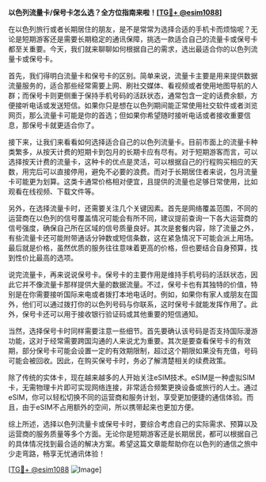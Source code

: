 **以色列流量卡/保号卡怎么选？全方位指南来啦！[[TG💪+ @esim1088](https://t.me/s/esim1088)]**

在以色列旅行或者长期居住的朋友，是不是常常为选择合适的手机卡而烦恼呢？无论是短期游客还是需要长期稳定的通讯保障，挑选一款适合自己的流量卡或保号卡都至关重要。今天，我们就来聊聊如何根据自己的需求，选出最适合你的以色列流量卡或保号卡。

首先，我们得明白流量卡和保号卡的区别。简单来说，流量卡主要是用来提供数据流量服务的，适合那些经常需要上网、刷社交媒体、看视频或者使用地图导航的人群；而保号卡则更侧重于保持手机号码的活跃状态，通常包含一定的话费余额，方便接听电话或发送短信。如果你只是想在以色列期间能正常使用社交软件或者浏览网页，那么流量卡可能是你的首选；但如果你希望随时接听电话或者接收重要信息，那保号卡就更适合你了。

接下来，让我们来看看如何选择适合自己的以色列流量卡。目前市面上的流量卡种类繁多，从按天计费的短期卡到包月的长期卡应有尽有。对于短期游客而言，可以选择按天计费的流量卡，这种卡的优点是灵活，可以根据自己的行程购买相应的天数，用完后可以直接停用，避免不必要的浪费。而对于长期居住者来说，包月流量卡可能更为划算。这类卡通常价格相对便宜，且提供的流量也足够日常使用，比如观看在线视频、下载文件等。

另外，在选择流量卡时，还需要关注几个关键因素。首先是网络覆盖范围，不同的运营商在以色列的信号覆盖情况可能会有所不同，建议提前查询一下各大运营商的信号强度，确保自己所在区域的信号质量良好。其次是套餐内容，除了流量之外，有些流量卡还可能附带通话分钟数或短信条数，这在紧急情况下可能会派上用场。最后就是价格，虽然优质的服务往往意味着更高的价格，但也要结合自身预算，找到性价比最高的选项。

说完流量卡，再来说说保号卡。保号卡的主要作用是维持手机号码的活跃状态，因此它并不像流量卡那样提供大量的数据流量。不过，保号卡也有其独特的价值，特别是在你需要接听国际来电或者拨打本地电话时。例如，如果你有家人或朋友在国外，他们可以通过拨打你的以色列号码与你联系，这时保号卡就能发挥作用了。此外，保号卡还可以用于接收银行验证码或其他重要的短信通知。

当然，选择保号卡时同样需要注意一些细节。首先要确认该号码是否支持国际漫游功能，这对于经常需要跨国沟通的人来说尤为重要。其次是要查看保号卡的有效期，部分保号卡可能会设置一定的有效期限制，超过这个期限如果没有充值，号码可能会被回收。因此，在购买保号卡时，务必了解清楚相关的续费政策。

除了传统的实体卡，现在越来越多的人开始关注eSIM技术。eSIM是一种虚拟SIM卡，无需物理卡片即可实现网络连接，非常适合频繁更换设备或旅行的人士。通过eSIM，你可以轻松切换不同的运营商和服务计划，享受更加便捷的通信体验。而且，由于eSIM不占用额外的空间，所以携带起来也更加方便。

综上所述，选择以色列流量卡或保号卡时，要综合考虑自己的实际需求、预算以及运营商的服务质量等多个方面。无论你是短期游客还是长期居民，都可以根据自己的具体情况找到最合适的解决方案。希望这篇文章能帮助你在以色列的通信之旅中少走弯路，畅享无忧通讯体验！

[[TG💪+ @esim1088](https://t.me/s/esim1088) ![Image](https://i.postimg.cc/4NQfJmqS/Snipaste-2025-05-13-00-14-12.png)]